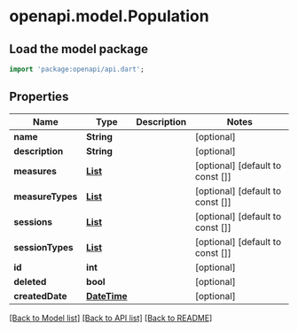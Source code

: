 # openapi.model.Population

## Load the model package
```dart
import 'package:openapi/api.dart';
```

## Properties
Name | Type | Description | Notes
------------ | ------------- | ------------- | -------------
**name** | **String** |  | [optional] 
**description** | **String** |  | [optional] 
**measures** | [**List<Measure>**](Measure.md) |  | [optional] [default to const []]
**measureTypes** | [**List<MeasureType>**](MeasureType.md) |  | [optional] [default to const []]
**sessions** | [**List<Session>**](Session.md) |  | [optional] [default to const []]
**sessionTypes** | [**List<SessionType>**](SessionType.md) |  | [optional] [default to const []]
**id** | **int** |  | [optional] 
**deleted** | **bool** |  | [optional] 
**createdDate** | [**DateTime**](DateTime.md) |  | [optional] 

[[Back to Model list]](../README.md#documentation-for-models) [[Back to API list]](../README.md#documentation-for-api-endpoints) [[Back to README]](../README.md)


